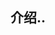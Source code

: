 <!--
 * @Author: 张苗苗
 * @Date: 2023-03-01 14:09:59
 * @LastEditors: 张苗苗
 * @LastEditTime: 2023-03-07 21:15:36
 * @FilePath: /my-docs/docs/Web/JavaScript/README.md
 * @Description:
-->

## 介绍..
